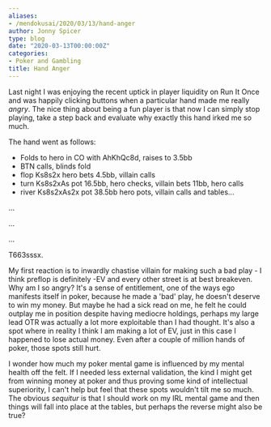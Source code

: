 ```yaml
---
aliases:
- /mendokusai/2020/03/13/hand-anger
author: Jonny Spicer
type: blog
date: "2020-03-13T00:00:00Z"
categories:
- Poker and Gambling
title: Hand Anger
---
```

Last night I was enjoying the recent uptick in player liquidity on Run It Once and was happily clicking buttons when a particular hand made me really *angry*. The nice thing about
being a fun player is that now I can simply stop playing, take a step back and evaluate why exactly this hand irked me so much.

The hand went as follows:

- Folds to hero in CO with AhKhQc8d, raises to 3.5bb
- BTN calls, blinds fold
- flop Ks8s2x hero bets 4.5bb, villain calls
- turn Ks8s2xAs pot 16.5bb, hero checks, villain bets 11bb, hero calls
- river Ks8s2xAs2x pot 38.5bb hero pots, villain calls and tables...

...

...

...

T663sssx.

My first reaction is to inwardly chastise villain for making such a bad play - I think preflop is definitely -EV and every other street is at best breakeven. Why am I so angry?
It's a sense of entitlement, one of the ways ego manifests itself in poker, because he made a 'bad' play, he doesn't deserve to win my money. But maybe he had a sick read on me,
he felt he could outplay me in position despite having mediocre holdings, perhaps my large lead OTR was actually a lot more exploitable than I had thought. It's also a spot
where in reality I think I am making a lot of EV, just in this case I happened to lose actual money. Even after a couple of million hands of poker, those spots still hurt.

I wonder how much my poker mental game is influenced by my mental health off the felt. If I needed less external validation, the kind I might get from winning money at poker and
thus proving some kind of intellectual superiority, I can't help but feel that these spots wouldn't tilt me so much. The obvious *sequitur* is that I should work on my IRL
mental game and then things will fall into place at the tables, but perhaps the reverse might also be true?
